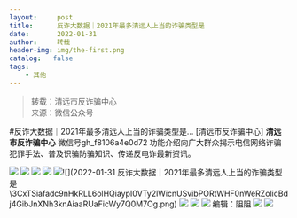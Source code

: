 ```yaml
---
layout:     post
title:      反诈大数据｜2021年最多清远人上当的诈骗类型是
date:       2022-01-31
author:     转载
header-img: img/the-first.png
catalog:   false
tags:
    - 其他
---
```


<blockquote><p>转载：清远市反诈骗中心<br>
来源：微信公众号</p></blockquote>

#反诈大数据｜2021年最多清远人上当的诈骗类型是...
[清远市反诈骗中心]
**清远市反诈骗中心**
微信号gh_f8106a4e0d72
功能介绍向广大群众揭示电信网络诈骗犯罪手法、普及识骗防骗知识、传递反电诈最新资讯。

![]({{site.baseurl}}/postimg/3CxTSiafadcic5zyXUfbXLUClzlpaoknCpV4bErPg2kuuS97hoJJbNCtFOVZ9X0j5W26HDaregC5kibiaLGl8CPr9A.gif)
![]({{site.baseurl}}/postimg/3CxTSiafadc9nHkRLL6olHQiaypI0VTy2lA8L3LbAZicJxzCFbo61E10sFejVnOy6WdA92rYKZyZicHwe3ZmTRpkZA.png)
![]({{site.baseurl}}/postimg/3CxTSiafadc9nHkRLL6olHQiaypI0VTy2lF6AxO9OJhpwX8UXfPrAnmbNFQhH1kJagNUlL4OPjNtaDLSIBEbobQg.png)
![]({{site.baseurl}}/postimg/3CxTSiafadc9nHkRLL6olHQiaypI0VTy2libj8yPKdSvkEb1F4998mib2UfpFFo3EbokkQ3icfncCUca7EATk1Eebzg.png)
![]({{site.baseurl}}/postimg/3CxTSiafadc9nHkRLL6olHQiaypI0VTy2lnsWhic6HSjRI2FJWpwW5gb2S0xvpMbJABzjUxTaDcBYXSTynl9j5Jcw.png)![](2022-01-31
反诈大数据｜2021年最多清远人上当的诈骗类型是\\3CxTSiafadc9nHkRLL6olHQiaypI0VTy2lWicnUSvibPORtWHF0nWeRZolicBdj4GibJnXNh3knAiaaRUaFicWy7Q0M7Og.png)
![]({{site.baseurl}}/postimg/3CxTSiafadc9nHkRLL6olHQiaypI0VTy2leAqlfiaZKzQdsQicZRwzdPHoUaYGIJA85O0CS1yQ7e1IvMywyshU5suA.png)
![]({{site.baseurl}}/postimg/3CxTSiafadc9nHkRLL6olHQiaypI0VTy2lN8Fwv316Tn9YiaOic7hpmebz04y6CrSFGgdVaMcKy8oiaib3PWH5KKiaZUg.png)
![]({{site.baseurl}}/postimg/3CxTSiafadc9nHkRLL6olHQiaypI0VTy2lIpeECjgGaAia6ql7er1SjRxQnaVQMb92WUjxUqbF2FvllfJfy7Vf61w.png)
编辑：阻阻
![]({{site.baseurl}}/postimg/SUycX2yckdJ5YVVCpDYl0c5CbMTO3KgBTesbSxe5zKHlm2GQsTWAFTgswCXscN6Y9vuJHFcE77orSK7ClzYOdg.jpeg)
![]({{site.baseurl}}/postimg/3CxTSiafadcic5zyXUfbXLUClzlpaoknCpErldQhhamfG7KH1qHGrr3icT9iaAoE1B4noSO7EewO2k8fys5pMuaoog.gif)
